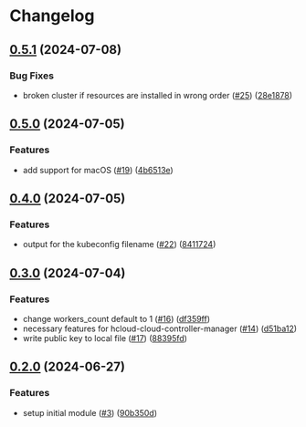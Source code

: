 # Changelog

## [0.5.1](https://github.com/hetznercloud/kubernetes-dev-env/compare/v0.5.0...v0.5.1) (2024-07-08)


### Bug Fixes

* broken cluster if resources are installed in wrong order ([#25](https://github.com/hetznercloud/kubernetes-dev-env/issues/25)) ([28e1878](https://github.com/hetznercloud/kubernetes-dev-env/commit/28e1878afb389e33d474d8596935f522334e3c70))

## [0.5.0](https://github.com/hetznercloud/kubernetes-dev-env/compare/v0.4.0...v0.5.0) (2024-07-05)


### Features

* add support for macOS ([#19](https://github.com/hetznercloud/kubernetes-dev-env/issues/19)) ([4b6513e](https://github.com/hetznercloud/kubernetes-dev-env/commit/4b6513e76cb0d9757e96a24bff73ec04edde2c63))

## [0.4.0](https://github.com/hetznercloud/kubernetes-dev-env/compare/v0.3.0...v0.4.0) (2024-07-05)


### Features

* output for the kubeconfig filename ([#22](https://github.com/hetznercloud/kubernetes-dev-env/issues/22)) ([8411724](https://github.com/hetznercloud/kubernetes-dev-env/commit/841172497191c1613393fad1ca2c21849f6ec1df))

## [0.3.0](https://github.com/hetznercloud/kubernetes-dev-env/compare/v0.2.0...v0.3.0) (2024-07-04)


### Features

* change workers_count default to 1 ([#16](https://github.com/hetznercloud/kubernetes-dev-env/issues/16)) ([df359ff](https://github.com/hetznercloud/kubernetes-dev-env/commit/df359ff7ba3a0190e5e7507eae0ccf10efab3122))
* necessary features for hcloud-cloud-controller-manager ([#14](https://github.com/hetznercloud/kubernetes-dev-env/issues/14)) ([d51ba12](https://github.com/hetznercloud/kubernetes-dev-env/commit/d51ba126d917bb752d6e446ee8039f6404a8f3a7))
* write public key to local file  ([#17](https://github.com/hetznercloud/kubernetes-dev-env/issues/17)) ([88395fd](https://github.com/hetznercloud/kubernetes-dev-env/commit/88395fdd559bc7185a8594fb3c8fbce265472c6c))

## [0.2.0](https://github.com/hetznercloud/kubernetes-dev-env/compare/v0.1.0...v0.2.0) (2024-06-27)


### Features

* setup initial module ([#3](https://github.com/hetznercloud/kubernetes-dev-env/issues/3)) ([90b350d](https://github.com/hetznercloud/kubernetes-dev-env/commit/90b350d748048ecb99b28fe43af618c9f847ceb1))
